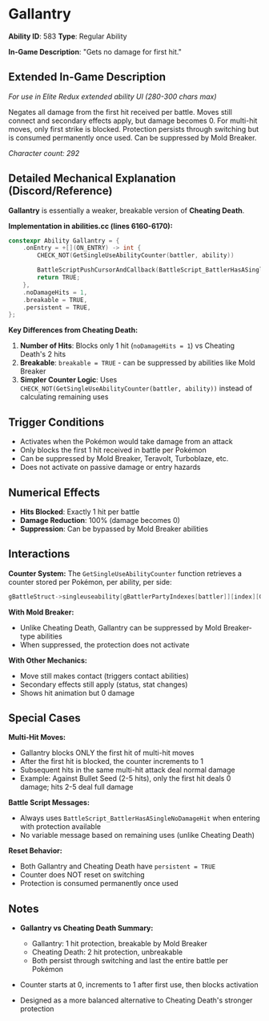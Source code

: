 # Gallantry

**Ability ID**: 583
**Type**: Regular Ability

**In-Game Description**: "Gets no damage for first hit."

## Extended In-Game Description
*For use in Elite Redux extended ability UI (280-300 chars max)*

Negates all damage from the first hit received per battle. Moves still connect and secondary effects apply, but damage becomes 0. For multi-hit moves, only first strike is blocked. Protection persists through switching but is consumed permanently once used. Can be suppressed by Mold Breaker.

*Character count: 292*

## Detailed Mechanical Explanation (Discord/Reference)

**Gallantry** is essentially a weaker, breakable version of **Cheating Death**.

**Implementation in abilities.cc (lines 6160-6170):**
```cpp
constexpr Ability Gallantry = {
    .onEntry = +[](ON_ENTRY) -> int {
        CHECK_NOT(GetSingleUseAbilityCounter(battler, ability))

        BattleScriptPushCursorAndCallback(BattleScript_BattlerHasASingleNoDamageHit);
        return TRUE;
    },
    .noDamageHits = 1,
    .breakable = TRUE,
    .persistent = TRUE,
};
```

**Key Differences from Cheating Death:**
1. **Number of Hits**: Blocks only 1 hit (`noDamageHits = 1`) vs Cheating Death's 2 hits
2. **Breakable**: `breakable = TRUE` - can be suppressed by abilities like Mold Breaker
3. **Simpler Counter Logic**: Uses `CHECK_NOT(GetSingleUseAbilityCounter(battler, ability))` instead of calculating remaining uses

## Trigger Conditions

- Activates when the Pokémon would take damage from an attack
- Only blocks the first 1 hit received in battle per Pokémon
- Can be suppressed by Mold Breaker, Teravolt, Turboblaze, etc.
- Does not activate on passive damage or entry hazards

## Numerical Effects

- **Hits Blocked**: Exactly 1 hit per battle
- **Damage Reduction**: 100% (damage becomes 0)
- **Suppression**: Can be bypassed by Mold Breaker abilities

## Interactions

**Counter System:**
The `GetSingleUseAbilityCounter` function retrieves a counter stored per Pokémon, per ability, per side:
```cpp
gBattleStruct->singleuseability[gBattlerPartyIndexes[battler]][index][GetBattlerSide(battler)]
```

**With Mold Breaker:**
- Unlike Cheating Death, Gallantry can be suppressed by Mold Breaker-type abilities
- When suppressed, the protection does not activate

**With Other Mechanics:**
- Move still makes contact (triggers contact abilities)
- Secondary effects still apply (status, stat changes)
- Shows hit animation but 0 damage

## Special Cases

**Multi-Hit Moves:**
- Gallantry blocks ONLY the first hit of multi-hit moves
- After the first hit is blocked, the counter increments to 1
- Subsequent hits in the same multi-hit attack deal normal damage
- Example: Against Bullet Seed (2-5 hits), only the first hit deals 0 damage; hits 2-5 deal full damage

**Battle Script Messages:**
- Always uses `BattleScript_BattlerHasASingleNoDamageHit` when entering with protection available
- No variable message based on remaining uses (unlike Cheating Death)

**Reset Behavior:**
- Both Gallantry and Cheating Death have `persistent = TRUE`
- Counter does NOT reset on switching
- Protection is consumed permanently once used

## Notes

- **Gallantry vs Cheating Death Summary:**
  - Gallantry: 1 hit protection, breakable by Mold Breaker
  - Cheating Death: 2 hit protection, unbreakable
  - Both persist through switching and last the entire battle per Pokémon

- Counter starts at 0, increments to 1 after first use, then blocks activation
- Designed as a more balanced alternative to Cheating Death's stronger protection
